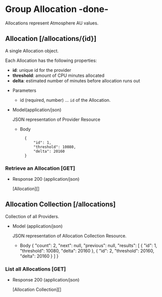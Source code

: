 # Group Allocation -done-
Allocations represent Atmosphere AU values.

## Allocation [/allocations/{id}]
A single Allocation object.

Each Allocation has the following properties:

- **id**: unique id for the provider
- **threshold**: amount of CPU minutes allocated
- **delta**: estimated number of minutes before allocation runs out

+ Parameters
    + id (required, number) ... `id` of the Allocation.

+ Model(application/json)

    JSON representation of Provider Resource

    + Body

            {
                "id": 1,
                "threshold": 10080,
                "delta": 20160
            }


### Retrieve an Allocation [GET]
+ Response 200 (application/json)

    [Allocation][]

## Allocation Collection [/allocations]
Collection of all Providers.

+ Model (application/json)

    JSON representation of Allocation Collection Resource.

    + Body
        {
            "count": 2,
            "next": null,
            "previous": null,
            "results": [
              {
                  "id": 1,
                  "threshold": 10080,
                  "delta": 20160
              },
              {
                  "id": 2,
                  "threshold": 20160,
                  "delta": 20160
              }
            ]
        }

### List all Allocations [GET]
+ Response 200 (application/json)

    [Allocation Collection][]
